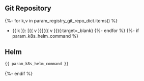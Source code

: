 ## Git Repository
{%- for k,v in param_registry_git_repo_dict.items() %}
  - {{ k }}: [{{ v }}]({{ v }}){:target=_blank}
{%- endfor %}
{%- if param_k8s_helm_command %}
## Helm
```bash
{{ param_k8s_helm_command }}
```
{%- endif %}